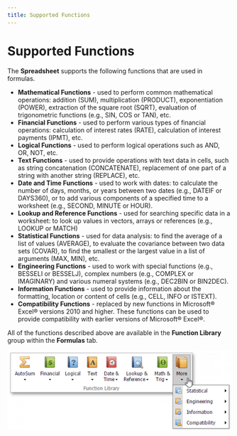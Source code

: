 ```yaml
---
title: Supported Functions
---
```

# Supported Functions
The **Spreadsheet** supports the following functions that are used in formulas.
* **Mathematical Functions** - used to perform common mathematical operations: addition (SUM), multiplication (PRODUCT), exponentiation (POWER), extraction of the square root (SQRT), evaluation of trigonometric functions (e.g., SIN, COS or TAN), etc.
* **Financial Functions** - used to perform various types of financial operations: calculation of interest rates (RATE), calculation of interest payments (IPMT), etc.
* **Logical Functions** - used to perform logical operations such as AND, OR, NOT, etc.
* **Text Functions** - used to provide operations with text data in cells, such as string concatenation (CONCATENATE), replacement of one part of a string with another string (REPLACE), etc.
* **Date and Time Functions** - used to work with dates: to calculate the number of days, months, or years between two dates (e.g., DATEIF or DAYS360), or to add various components of a specified time to a worksheet (e.g., SECOND, MINUTE or HOUR).
* **Lookup and Reference Functions** - used for searching specific data in a worksheet: to look up values in vectors, arrays or references (e.g., LOOKUP or MATCH)
* **Statistical Functions** - used for data analysis: to find the average of a list of values (AVERAGE), to evaluate the covariance between two data sets (COVAR), to find the smallest or the largest value in a list of arguments (MAX, MIN), etc.
* **Engineering Functions** - used to work with special functions (e.g., BESSELI or BESSELJ), complex numbers (e.g., COMPLEX or IMAGINARY) and various numeral systems (e.g., DEC2BIN or BIN2DEC).
* **Information Functions** - used to provide information about the formatting, location or content of cells (e.g., CELL, INFO or ISTEXT).
* **Compatibility Functions** - replaced by new functions in Microsoft&#174; Excel&#174; versions 2010 and higher. These functions can be used to provide compatibility with earlier versions of Microsoft&#174; Excel&#174;.

All of the functions described above are available in the **Function Library** group within the **Formulas** tab.

![EUD_ASPxSpreadsheet_Formulas_Functions](../../../images/Img26286.png)